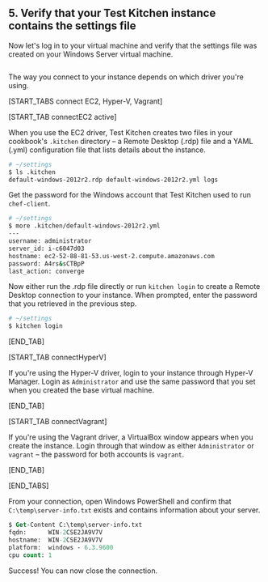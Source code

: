 ## 5. Verify that your Test Kitchen instance contains the settings file

Now let's log in to your virtual machine and verify that the settings file was created on your Windows Server virtual machine.

<img src="/assets/images/misc/local_dev_workflow3_4.png" style="box-shadow: none;" alt=""/>

The way you connect to your instance depends on which driver you're using.

[START_TABS connect EC2, Hyper-V, Vagrant]

[START_TAB connectEC2 active]

When you use the EC2 driver, Test Kitchen creates two files in your cookbook's <code class="file-path">.kitchen</code> directory &ndash; a Remote Desktop (.rdp) file and a YAML (.yml) configuration file that lists details about the instance.

```bash
# ~/settings
$ ls .kitchen
default-windows-2012r2.rdp default-windows-2012r2.yml logs
```

Get the password for the Windows account that Test Kitchen used to run `chef-client`.

```bash
# ~/settings
$ more .kitchen/default-windows-2012r2.yml
---
username: administrator
server_id: i-c6047d03
hostname: ec2-52-88-81-53.us-west-2.compute.amazonaws.com
password: A4rs&sCTBpP
last_action: converge
```

Now either run the .rdp file directly or run `kitchen login` to create a Remote Desktop connection to your instance. When prompted, enter the password that you retrieved in the previous step.

```bash
# ~/settings
$ kitchen login
```

[END_TAB]

[START_TAB connectHyperV]

If you're using the Hyper-V driver, login to your instance through Hyper-V Manager. Login as `Administrator` and use the same password that you set when you created the base virtual machine.

[END_TAB]

[START_TAB connectVagrant]

If you're using the Vagrant driver, a VirtualBox window appears when you create the instance. Login through that window as either `Administrator` or `vagrant` &ndash; the password for both accounts is `vagrant`.

[END_TAB]

[END_TABS]

From your connection, open Windows PowerShell and confirm that <code class="file-path">C:\temp\server-info.txt</code> exists and contains information about your server.

```ps
$ Get-Content C:\temp\server-info.txt
fqdn:      WIN-2CSE2JA9V7V
hostname:  WIN-2CSE2JA9V7V
platform:  windows - 6.3.9600
cpu count: 1
```

Success! You can now close the connection.
